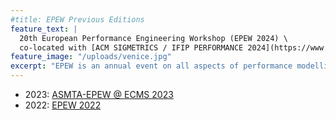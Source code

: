 ```yaml
---
#title: EPEW Previous Editions
feature_text: |
  20th European Performance Engineering Workshop (EPEW 2024) \
  co-located with [ACM SIGMETRICS / IFIP PERFORMANCE 2024](https://www.sigmetrics.org/sigmetrics2024/)
feature_image: "/uploads/venice.jpg"
excerpt: "EPEW is an annual event on all aspects of performance modelling and analysis."
---
```


 - 2023: [ASMTA-EPEW @ ECMS 2023](https://asmta2023.sciencesconf.org/resource/page/id/5)
 - 2022: [EPEW 2022](https://epew2022.umh.es/)
